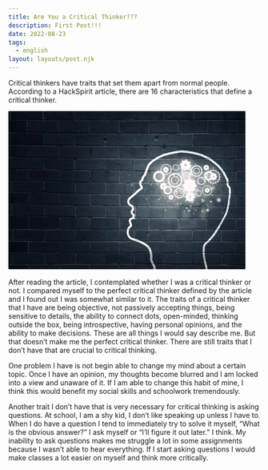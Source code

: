 ```yaml
---
title: Are You a Critical Thinker???
description: First Post!!!
date: 2022-08-23
tags:
  - english
layout: layouts/post.njk
---
```


Critical thinkers have traits that set them apart from normal people. According to a HackSpirit article, there are 16 characteristics that define a critical thinker.

![](../img/image-4.webp)

After reading the article, I contemplated whether I was a critical thinker or not. I compared myself to the perfect critical thinker defined by the article and I found out I was somewhat similar to it. The traits of a critical thinker that I have are being objective, not passively accepting things, being sensitive to details, the ability to connect dots, open-minded, thinking outside the box, being introspective, having personal opinions, and the ability to make decisions. These are all things I would say describe me. But that doesn’t make me the perfect critical thinker. There are still traits that I don’t have that are crucial to critical thinking.

One problem I have is not begin able to change my mind about a certain topic. Once I have an opinion, my thoughts become blurred and I am locked into a view and unaware of it. If I am able to change this habit of mine, I think this would benefit my social skills and schoolwork tremendously.

Another trait I don’t have that is very necessary for critical thinking is asking questions. At school, I am a shy kid, I don’t like speaking up unless I have to. When I do have a question I tend to immediately try to solve it myself, “What is the obvious answer?” I ask myself or “I’ll figure it out later.” I think. My inability to ask questions makes me struggle a lot in some assignments because I wasn’t able to hear everything. If I start asking questions I would make classes a lot easier on myself and think more critically. 
